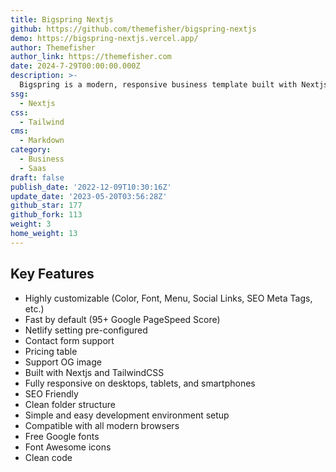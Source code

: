 ```yaml
---
title: Bigspring Nextjs
github: https://github.com/themefisher/bigspring-nextjs
demo: https://bigspring-nextjs.vercel.app/
author: Themefisher
author_link: https://themefisher.com
date: 2024-7-29T00:00:00.000Z
description: >-
  Bigspring is a modern, responsive business template built with Nextjs. It features a clean, minimal design and includes pre-designed pages such as a homepage, pricing, blog, blog single, contact and FAQs. This theme is ideal for SaaS and marketing websites.
ssg:
  - Nextjs
css:
  - Tailwind
cms:
  - Markdown
category:
  - Business
  - Saas
draft: false
publish_date: '2022-12-09T10:30:16Z'
update_date: '2023-05-20T03:56:28Z'
github_star: 177
github_fork: 113
weight: 3
home_weight: 13
---
```


## Key Features

- Highly customizable (Color, Font, Menu, Social Links, SEO Meta Tags, etc.)
- Fast by default (95+ Google PageSpeed Score)
- Netlify setting pre-configured
- Contact form support
- Pricing table
- Support OG image
- Built with Nextjs and TailwindCSS
- Fully responsive on desktops, tablets, and smartphones
- SEO Friendly
- Clean folder structure
- Simple and easy development environment setup
- Compatible with all modern browsers
- Free Google fonts
- Font Awesome icons
- Clean code
